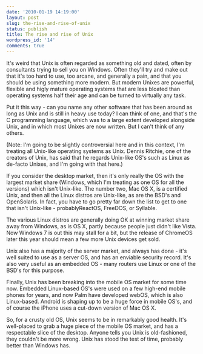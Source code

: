 ```yaml
---
date: '2010-01-19 14:19:00'
layout: post
slug: the-rise-and-rise-of-unix
status: publish
title: The rise and rise of Unix
wordpress_id: '14'
comments: true
---
```


It's weird that Unix is often regarded as something old and dated, often by consultants trying to sell you on Windows. Often they'll try and make out that it's too hard to use, too arcane, and generally a pain, and that you should be using something more modern. But modern Unixes are powerful, flexible and higly mature operating systems that are less bloated than operating systems half their age and can be turned to virtually any task.

Put it this way - can you name any other software that has been around as long as Unix and is still in heavy use today? I can think of one, and that's the C programming language, which was to a large extent developed alongside Unix, and in which most Unixes are now written. But I can't think of any others.

(Note: I'm going to be slightly controversial here and in this context, I'm treating all Unix-like operating systems as Unix. Dennis Ritchie, one of the creators of Unix, has said that he regards Unix-like OS's such as Linux as de-facto Unixes, and I'm going with that here.)

If you consider the desktop market, then it's only really the OS with the largest market share (Windows, which I'm treating as one OS for all the versions) which isn't Unix-like. The number two, Mac OS X, is a certified Unix, and then all the Linux distros are Unix-like, as are the BSD's and OpenSolaris. In fact, you have to go pretty far down the list to get to one that isn't Unix-like - probablyReactOS, FreeDOS, or Syllable.

The various Linux distros are generally doing OK at winning market share away from Windows, as is OS X, partly because people just didn't like Vista. Now Windows 7 is out this may stall for a bit, but the release of ChromeOS later this year should mean a few more Unix devices get sold.

Unix also has a majority of the server market, and always has done - it's well suited to use as a server OS, and has an enviable security record. It's also very useful as an embedded OS - many routers use Linux or one of the BSD's for this purpose.

Finally, Unix has been breaking into the mobile OS market for some time now. Embedded Linux-based OS's were used on a few high-end mobile phones for years, and now Palm have developed webOS, which is also Linux-based. Android is shaping up to be a huge force in mobile OS's, and of course the iPhone uses a cut-down version of Mac OS X.

So, for a crusty old OS, Unix seems to be in remarkably good health. It's well-placed to grab a huge piece of the mobile OS market, and has a respectable slice of the desktop. Anyone tells you Unix is old-fashioned, they couldn't be more wrong. Unix has stood the test of time, probably better than Windows has.

